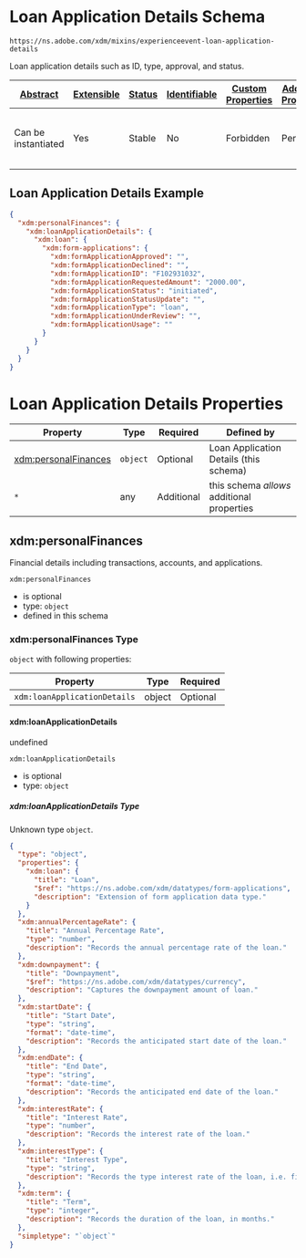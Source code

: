 
# Loan Application Details Schema

```
https://ns.adobe.com/xdm/mixins/experienceevent-loan-application-details
```

Loan application details such as ID, type, approval, and status.

| [Abstract](../../../../abstract.md) | [Extensible](../../../../extensions.md) | [Status](../../../../status.md) | [Identifiable](../../../../id.md) | [Custom Properties](../../../../extensions.md) | [Additional Properties](../../../../extensions.md) | Defined In |
|-------------------------------------|-----------------------------------------|---------------------------------|-----------------------------------|------------------------------------------------|----------------------------------------------------|------------|
| Can be instantiated | Yes | Stable | No | Forbidden | Permitted | [fieldgroups/experience-event/industry-verticals/experienceevent-loan-application-details.schema.json](fieldgroups/experience-event/industry-verticals/experienceevent-loan-application-details.schema.json) |

## Loan Application Details Example
```json
{
  "xdm:personalFinances": {
    "xdm:loanApplicationDetails": {
      "xdm:loan": {
        "xdm:form-applications": {
          "xdm:formApplicationApproved": "",
          "xdm:formApplicationDeclined": "",
          "xdm:formApplicationID": "F102931032",
          "xdm:formApplicationRequestedAmount": "2000.00",
          "xdm:formApplicationStatus": "initiated",
          "xdm:formApplicationStatusUpdate": "",
          "xdm:formApplicationType": "loan",
          "xdm:formApplicationUnderReview": "",
          "xdm:formApplicationUsage": ""
        }
      }
    }
  }
}
```

# Loan Application Details Properties

| Property | Type | Required | Defined by |
|----------|------|----------|------------|
| [xdm:personalFinances](#xdmpersonalfinances) | `object` | Optional | Loan Application Details (this schema) |
| `*` | any | Additional | this schema *allows* additional properties |

## xdm:personalFinances

Financial details including transactions, accounts, and applications.

`xdm:personalFinances`
* is optional
* type: `object`
* defined in this schema

### xdm:personalFinances Type


`object` with following properties:


| Property | Type | Required |
|----------|------|----------|
| `xdm:loanApplicationDetails`| object | Optional |



#### xdm:loanApplicationDetails

undefined

`xdm:loanApplicationDetails`
* is optional
* type: `object`

##### xdm:loanApplicationDetails Type

Unknown type `object`.

```json
{
  "type": "object",
  "properties": {
    "xdm:loan": {
      "title": "Loan",
      "$ref": "https://ns.adobe.com/xdm/datatypes/form-applications",
      "description": "Extension of form application data type."
    }
  },
  "xdm:annualPercentageRate": {
    "title": "Annual Percentage Rate",
    "type": "number",
    "description": "Records the annual percentage rate of the loan."
  },
  "xdm:downpayment": {
    "title": "Downpayment",
    "$ref": "https://ns.adobe.com/xdm/datatypes/currency",
    "description": "Captures the downpayment amount of loan."
  },
  "xdm:startDate": {
    "title": "Start Date",
    "type": "string",
    "format": "date-time",
    "description": "Records the anticipated start date of the loan."
  },
  "xdm:endDate": {
    "title": "End Date",
    "type": "string",
    "format": "date-time",
    "description": "Records the anticipated end date of the loan."
  },
  "xdm:interestRate": {
    "title": "Interest Rate",
    "type": "number",
    "description": "Records the interest rate of the loan."
  },
  "xdm:interestType": {
    "title": "Interest Type",
    "type": "string",
    "description": "Records the type interest rate of the loan, i.e. fixed or variable."
  },
  "xdm:term": {
    "title": "Term",
    "type": "integer",
    "description": "Records the duration of the loan, in months."
  },
  "simpletype": "`object`"
}
```









